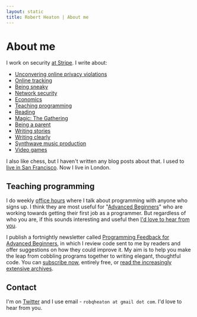 ```yaml
---
layout: static
title: Robert Heaton | About me
---
```

# About me

I work on security [at Stripe][stripe]. I write about:

* [Unconvering online privacy violations][wacom]
* [Online tracking][online-tracking]
* [Being sneaky][weseeyou]
* [Network security][tcp-reset]
* [Economics][economics]
* [Teaching programming][ppab]
* [Reading][how-to-read]
* [Magic: The Gathering][mtg]
* [Being a parent][childbirth]
* [Writing stories][in-context]
* [Writing clearly][style-guide]
* [Synthwave music production][gary-computer]
* [Video games][skyrim]

I also like chess, but I haven't written any blog posts about that. I used to [live in San Francisco][sf]. Now I live in London.

## Teaching programming

I do weekly [office hours][office-hours] where I talk about programming with anyone who signs up. I think they are most useful for "[Advanced Beginners][pfab]" who are working towards getting their first job as a programmer. But regardless of who you are, if this sounds interesting and useful then [I'd love to hear from you][office-hours].

I publish a fortnightly newsletter called [Programming Feedback for Advanced Beginners][pfab], in which I review code sent to me by readers and offer suggestions on how they could improve it. My aim is to help you make the leap from cobbling programs together to writing elegant, thoughtful code. You can [subscribe now][pfab], entirely free, or [read the increasingly extensive archives][pfab-archives].

## Contact

I'm on [Twitter][twitter] and I use email - `robqheaton at gmail dot com`. I'd love to hear from you.

[wacom]: https://robertheaton.com/2020/02/05/wacom-drawing-tablets-track-name-of-every-application-you-open/
[stripe]: /2014/03/07/lessons-from-a-silicon-valley-job-search/
[online-tracking]: /2017/11/20/how-does-online-tracking-actually-work/
[weseeyou]: /2017/10/17/we-see-you-democratizing-de-anonymization/
[economics]: /2018/06/05/why-economists-need-bureaucracy/
[ppab]: /2018/06/12/programming-projects-for-advanced-beginners-ascii-art/
[how-to-read]: /2018/06/25/how-to-read/
[mtg]: /2016/09/03/ten-somewhat-advanced-magic-the-gathering-plays/
[in-context]: /2016/04/09/in-context/
[style-guide]: https://robertheaton.com/2018/12/06/a-blogging-style-guide/
[childbirth]: https://robertheaton.com/2019/06/17/childbirth-a-fathers-eye-view/
[gary-computer]: https://robertheaton.com/2020/03/13/smile-by-papa-gary-computer-remix/
[sf]: /2014/10/25/tales-from-a-san-francisco-housing-search/
[office-hours]: /office-hours
[pfab]: https://advancedbeginners.substack.com
[pfab-archives]: /pfab
[twitter]: https://twitter.com/robjheaton
[tcp-reset]: https://robertheaton.com/2020/04/27/how-does-a-tcp-reset-attack-work/
[skyrim]: https://robertheaton.com/2018/07/04/i-went-to-skyrim-once/
